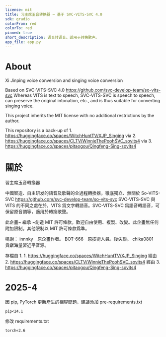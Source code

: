 ```yaml
---
license: mit
title: 习主席玉音转换器 — 基于 SVC-VITS-SVC 4.0
sdk: gradio
colorFrom: red
colorTo: red
pinned: true
short_description: 语音转语音。适用于转换歌声。
app_file: app.py
---
```


# About

Xi Jinping voice conversion and singing voice conversion

Based on SVC-VITS-SVC 4.0 https://github.com/svc-develop-team/so-vits-svc
Whereas VITS is text to speech, SVC-VITS-SVC is speech to speech, can preserve the original intonation, etc., and is thus suitable for converting singing voice.

This project inherits the MIT license with no additional restrictions by the author.

This repository is a back-up of 1. https://huggingface.co/spaces/WitchHuntTV/XJP_Singing
via 2. https://huggingface.co/spaces/CLTV/WinnieThePoohSVC_sovits4
via 3. https://huggingface.co/spaces/pitaogou/Qingfeng-Sing-sovits4

# 關於

習主席玉音轉換器

中國智造、自主研发的語音及歌聲的全過程轉換器，徹底獨立、無關於 So-VITS-SVC https://github.com/svc-develop-team/so-vits-svc
SVC-VITS-SVC 與 VITS 的不同之處在於，VITS 爲文字轉語音。SVC-VITS-SVC 爲語音轉語音，可保留原音調等，適用於轉換歌聲。

此企畫~ 繼承 ~創造 MIT 許可條款。歡迎自由使用、複製、改變。此企畫無任何附加限制。其他限制以 MIT 許可條款爲準。

鳴謝：
innnky 原企畫作者。
BOT-666 原技術人員。後失聯。
chika0801 貢獻海量習近平音源。

存檔自 1. 1. https://huggingface.co/spaces/WitchHuntTV/XJP_Singing
經由 2. https://huggingface.co/spaces/CLTV/WinnieThePoohSVC_sovits4
經由 3. https://huggingface.co/spaces/pitaogou/Qingfeng-Sing-sovits4

# 2025-4
因 pip, PyTorch 更新產生的相容問題，建議添加 pre-requirements.txt
```
pip<24.1
```
修改 requirements.txt
```
torch<2.6
```
